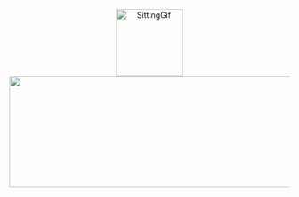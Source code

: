 <div align="Center">
    <img height="120" width="120" src="https://d9jhi50qo719s.cloudfront.net/7ap/samples/iir_800.gif?230809025525%22" alt="SittingGif" >
    <img src="https://images.cooltext.com/5709356.png" height="200px" width="650px">
</div>

